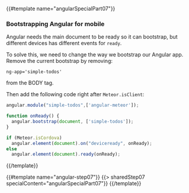 {{#template name="angularSpecialPart07"}}
### Bootstrapping Angular for mobile

Angular needs the main document to be ready so it can bootstrap, but different devices has different events for `ready`.

To solve this, we need to change the way we bootstrap our Angular app.  Remove the current bootstrap by removing:

    ng-app='simple-todos'

from the BODY tag.

Then add the following code right after `Meteor.isClient`:

```js
angular.module("simple-todos",['angular-meteor']);

function onReady() {
  angular.bootstrap(document, ['simple-todos']);
}

if (Meteor.isCordova)
  angular.element(document).on("deviceready", onReady);
else
  angular.element(document).ready(onReady);
```
{{/template}}

{{#template name="angular-step07"}}
{{> sharedStep07 specialContent="angularSpecialPart07"}}
{{/template}}
